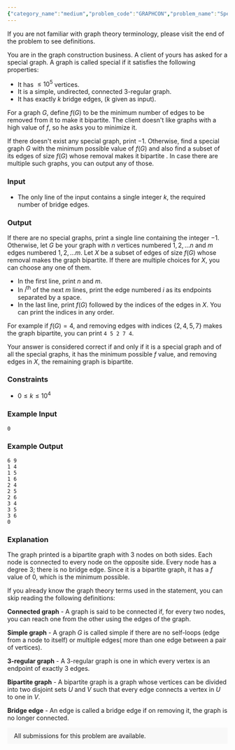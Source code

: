```yaml
---
{"category_name":"medium","problem_code":"GRAPHCON","problem_name":"Special Graph Construction","problemComponents":{"constraints":"","constraintsState":false,"subtasks":"","subtasksState":false,"inputFormat":"","inputFormatState":false,"outputFormat":"","outputFormatState":false,"sampleTestCases":{}},"video_editorial_url":"","languages_supported":{"0":"CPP14","1":"C","2":"JAVA","3":"PYTH 3.6","4":"PYTH","5":"PYP3","6":"CS2","7":"ADA","8":"PYPY","9":"TEXT","10":"PAS fpc","11":"NODEJS","12":"RUBY","13":"PHP","14":"GO","15":"HASK","16":"TCL","17":"PERL","18":"SCALA","19":"LUA","20":"kotlin","21":"BASH","22":"JS","23":"LISP sbcl","24":"rust","25":"PAS gpc","26":"BF","27":"CLOJ","28":"R","29":"D","30":"CAML","31":"FORT","32":"ASM","33":"swift","34":"FS","35":"WSPC","36":"LISP clisp","37":"SQL","38":"SCM guile","39":"PERL6","40":"ERL","41":"CLPS","42":"ICK","43":"NICE","44":"PRLG","45":"ICON","46":"COB","47":"SCM chicken","48":"PIKE","49":"SCM qobi","50":"ST","51":"NEM"},"max_timelimit":1,"source_sizelimit":50000,"problem_author":"jtnydv25","problem_tester":null,"date_added":"25-11-2019","tags":{"0":"jtnydv25"},"problem_difficulty_level":"Medium","best_tag":"","editorial_url":"","time":{"view_start_date":1136053800,"submit_start_date":1136053800,"visible_start_date":1136053800,"end_date":1735669800},"is_direct_submittable":false,"problemDiscussURL":"https://discuss.codechef.com/search?q=GRAPHCON","is_proctored":false,"visitedContests":{},"layout":"problem"}
---
```

If you are not familiar with graph theory terminology, please visit the end of the problem to see definitions.

You are in the graph construction business. A client of yours has asked for a special graph. A graph is called special if it satisfies the following properties:
- It has $\le 10^5$ vertices.
- It is a simple, undirected, connected 3-regular graph.
- It has exactly $k$ bridge edges, ($k$ given as input).

For a graph $G$, define $f(G)$ to be the minimum number of edges to be removed from it to make it bipartite. The client doesn't like graphs with a high value of $f$, so he asks you to minimize it.

If there doesn't exist any special graph, print $-1$. Otherwise, find a special graph $G$ with the minimum possible value of $f(G)$ and also find a subset of its edges of size $f(G)$ whose removal makes it bipartite . In case there are multiple such graphs, you can output any of those.

### Input
- The only line of the input contains a single integer $k$, the required number of bridge edges.

### Output
If there are no special graphs, print a single line containing the integer $-1$. Otherwise, let $G$ be your graph with $n$ vertices numbered $1, 2, \ldots n$ and $m$ edges numbered $1, 2, \ldots m$. Let $X$ be a subset of edges of size $f(G)$ whose removal makes the graph bipartite. If there are multiple choices for $X$, you can choose any one of them.

- In the first line, print $n$ and $m$.
- In $i^{\text{th}}$ of the next $m$ lines, print the edge numbered $i$ as its endpoints separated by a space.
- In the last line, print $f(G)$ followed by the indices of the edges in $X$. You can print the indices in any order.

For example if $f(G) = 4$, and removing edges with indices $\{2, 4, 5, 7\}$ makes the graph bipartite, you can print `4 5 2 7 4`.

Your answer is considered correct if and only if it is a special graph and of all the special graphs, it has the minimum possible $f$ value, and removing edges in $X$, the remaining graph is bipartite.

### Constraints 
- $0 \le k \le 10^4$

### Example Input
```
0
```

### Example Output
```
6 9
1 4
1 5
1 6
2 4
2 5
2 6
3 4
3 5
3 6
0
```

### Explanation
The graph printed is a bipartite graph with 3 nodes on both sides. Each node is connected to every node on the opposite side. Every node has a degree $3$; there is no bridge edge. Since it is a bipartite graph, it has a $f$ value of $0$, which is the minimum possible.

If you already know the graph theory terms used in the statement, you can skip  reading the 
following definitions:

**Connected graph** - A graph is said to be connected if, for every two nodes, you can reach one from the other using the edges of the graph.

**Simple graph** - A graph $G$ is called simple if there are no self-loops (edge from a node to itself) or multiple edges( more than one edge between a pair of vertices).

**3-regular graph** -  A 3-regular graph is one in which every vertex is an endpoint of exactly $3$ edges.

**Bipartite graph** - A bipartite graph is a graph whose vertices can be divided into two disjoint sets $U$ and $V$ such that every edge connects a vertex in $U$ to one in $V$.

**Bridge edge** - An edge is called a bridge edge if on removing it, the graph is no longer connected.
<aside style='background: #f8f8f8;padding: 10px 15px;'><div>All submissions for this problem are available.</div></aside>
